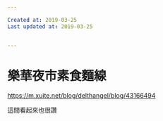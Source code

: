 ```yaml
---

Created at: 2019-03-25
Last updated at: 2019-03-25


---
```


# 樂華夜市素食麵線


<https://m.xuite.net/blog/delthangel/blog/43166494>

這間看起來也很讚

